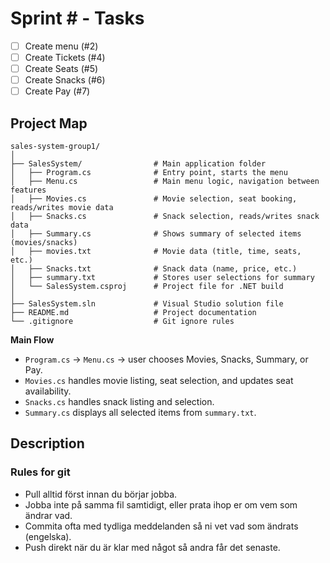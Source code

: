# Sprint # - Tasks

- [ ] Create menu (#2)
- [ ] Create Tickets (#4)
- [ ] Create Seats (#5)
- [ ] Create Snacks (#6)
- [ ] Create Pay (#7)

## Project Map

```
sales-system-group1/
│
├── SalesSystem/                # Main application folder
│   ├── Program.cs              # Entry point, starts the menu
│   ├── Menu.cs                 # Main menu logic, navigation between features
│   ├── Movies.cs               # Movie selection, seat booking, reads/writes movie data
│   ├── Snacks.cs               # Snack selection, reads/writes snack data
│   ├── Summary.cs              # Shows summary of selected items (movies/snacks)
│   ├── movies.txt              # Movie data (title, time, seats, etc.)
│   ├── Snacks.txt              # Snack data (name, price, etc.)
│   ├── summary.txt             # Stores user selections for summary
│   └── SalesSystem.csproj      # Project file for .NET build
│
├── SalesSystem.sln             # Visual Studio solution file
├── README.md                   # Project documentation
└── .gitignore                  # Git ignore rules
```

**Main Flow**

- `Program.cs` → `Menu.cs` → user chooses Movies, Snacks, Summary, or Pay.
- `Movies.cs` handles movie listing, seat selection, and updates seat availability.
- `Snacks.cs` handles snack listing and selection.
- `Summary.cs` displays all selected items from `summary.txt`.

## Description

### Rules for git

- Pull alltid först innan du börjar jobba.
- Jobba inte på samma fil samtidigt, eller prata ihop er om vem som ändrar vad.
- Commita ofta med tydliga meddelanden så ni vet vad som ändrats (engelska).
- Push direkt när du är klar med något så andra får det senaste.

